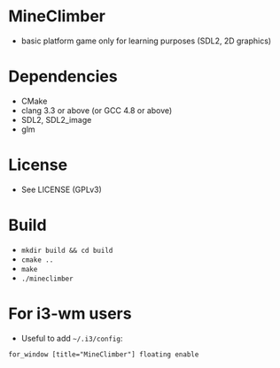 MineClimber
===========

 * basic platform game only for learning purposes (SDL2, 2D graphics)

Dependencies
============

 * CMake
 * clang 3.3 or above (or GCC 4.8 or above)
 * SDL2, SDL2_image
 * glm

License
=======
 * See LICENSE (GPLv3)

Build
=====

 * ```mkdir build && cd build```
 * ```cmake ..```
 * ```make```
 * ```./mineclimber```

For i3-wm users
===============

 * Useful to add ```~/.i3/config```:

```
for_window [title="MineClimber"] floating enable
```
